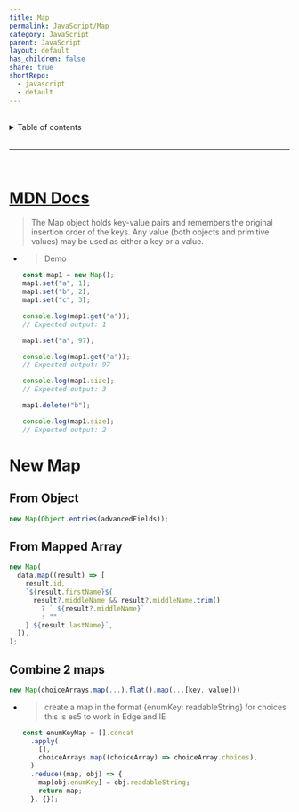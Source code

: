 ```yaml
---
title: Map
permalink: JavaScript/Map
category: JavaScript
parent: JavaScript
layout: default
has_children: false
share: true
shortRepo:
  - javascript
  - default
---
```


<br/>

<details markdown="block">                
<summary>                
Table of contents                
</summary>                
{: .text-delta }                
1. TOC                
{:toc}                
</details>

<br/>

---

<br/>

# [MDN Docs](https://developer.mozilla.org/en-US/docs/Web/JavaScript/Reference/Global_Objects/Map)

> The Map object holds key-value pairs and remembers the original insertion order of the keys. Any value (both objects and primitive values) may be used as either a key or a value.

- > Demo

  ```javascript
  const map1 = new Map();
  map1.set("a", 1);
  map1.set("b", 2);
  map1.set("c", 3);

  console.log(map1.get("a"));
  // Expected output: 1

  map1.set("a", 97);

  console.log(map1.get("a"));
  // Expected output: 97

  console.log(map1.size);
  // Expected output: 3

  map1.delete("b");

  console.log(map1.size);
  // Expected output: 2
  ```

# New Map

## From Object

```javascript
new Map(Object.entries(advancedFields));
```

## From Mapped Array

```javascript
new Map(
  data.map((result) => [
    result.id,
    `${result.firstName}${
      result?.middleName && result?.middleName.trim()
        ? ` ${result?.middleName}`
        : ""
    } ${result.lastName}`,
  ]),
);
```

## Combine 2 maps

```javascript
new Map(choiceArrays.map(...).flat().map(...[key, value]))
```

- > create a map in the format {enumKey: readableString} for choices
  > this is es5 to work in Edge and IE

  ```javascript
  const enumKeyMap = [].concat
    .apply(
      [],
      choiceArrays.map((choiceArray) => choiceArray.choices),
    )
    .reduce((map, obj) => {
      map[obj.enumKey] = obj.readableString;
      return map;
    }, {});
  ```
